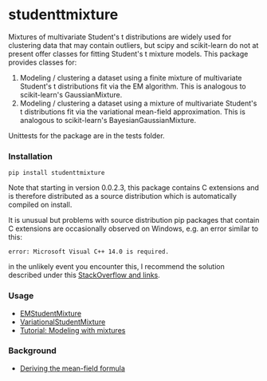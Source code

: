 # studenttmixture

Mixtures of multivariate Student's t distributions are widely used for clustering
data that may contain outliers, but scipy and scikit-learn do not at present
offer classes for fitting Student's t mixture models. This package provides classes
for:

1) Modeling / clustering a dataset using a finite mixture of multivariate Student's
t distributions fit via the EM algorithm. This is analogous to scikit-learn's 
GaussianMixture.
2) Modeling / clustering a dataset using a mixture of multivariate Student's 
t distributions fit via the variational mean-field approximation. This is analogous to
scikit-learn's BayesianGaussianMixture.

Unittests for the package are in the tests folder.

### Installation

    pip install studenttmixture

Note that starting in version 0.0.2.3, this package contains C extensions and is therefore
distributed as a source distribution which is automatically compiled on install. 

It is unusual but problems with source distribution pip packages that contain C extensions are occasionally
observed on Windows, e.g. an error similar to this:

    error: Microsoft Visual C++ 14.0 is required.

in the unlikely event you encounter this, I recommend the solution described under this 
[StackOverflow and links](https://stackoverflow.com/questions/44951456/pip-error-microsoft-visual-c-14-0-is-required).

### Usage

- [EMStudentMixture](https://github.com/jlparkI/mix_T/blob/main/Documentation/Finite_Mixture_Docs.md)<br>
- [VariationalStudentMixture](https://github.com/jlparkI/mix_T/blob/main/Documentation/Variational_Mixture_Docs.md)<br>
- [Tutorial: Modeling with mixtures](https://github.com/jlparkI/mix_T/blob/main/Documentation/Tutorial.md)<br>

### Background

- [Deriving the mean-field formula](https://github.com/jlparkI/mix_T/blob/main/Documentation/variational_mean_field.pdf)<br>
